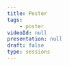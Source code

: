 ```yaml
---
title: Poster
tags:
    - poster
videoId: null
presentation: null
draft: false
type: sessions
---
```


